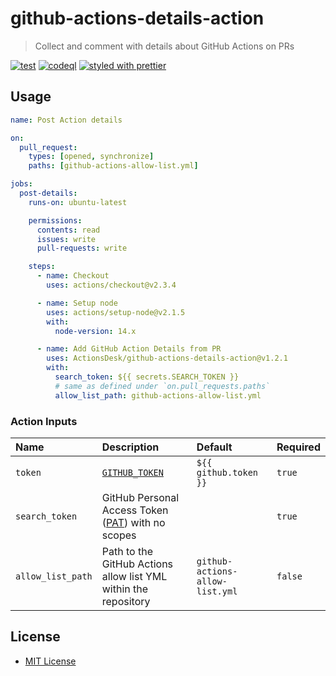 # github-actions-details-action

> Collect and comment with details about GitHub Actions on PRs

[![test](https://github.com/ActionsDesk/github-actions-details-action/actions/workflows/test.yml/badge.svg)](https://github.com/ActionsDesk/github-actions-details-action/actions/workflows/test.yml) [![codeql](https://github.com/ActionsDesk/github-actions-details-action/actions/workflows/codeql.yml/badge.svg)](https://github.com/ActionsDesk/github-actions-details-action/actions/workflows/codeql.yml) [![styled with prettier](https://img.shields.io/badge/styled_with-prettier-ff69b4.svg)](https://github.com/prettier/prettier)

## Usage

```yml
name: Post Action details

on:
  pull_request:
    types: [opened, synchronize]
    paths: [github-actions-allow-list.yml]

jobs:
  post-details:
    runs-on: ubuntu-latest

    permissions:
      contents: read
      issues: write
      pull-requests: write

    steps:
      - name: Checkout
        uses: actions/checkout@v2.3.4

      - name: Setup node
        uses: actions/setup-node@v2.1.5
        with:
          node-version: 14.x

      - name: Add GitHub Action Details from PR
        uses: ActionsDesk/github-actions-details-action@v1.2.1
        with:
          search_token: ${{ secrets.SEARCH_TOKEN }}
          # same as defined under `on.pull_requests.paths`
          allow_list_path: github-actions-allow-list.yml
```

### Action Inputs

| Name              | Description                                                                                                               | Default                         | Required |
| :---------------- | :------------------------------------------------------------------------------------------------------------------------ | :------------------------------ | :------- |
| `token`           | [`GITHUB_TOKEN`](https://docs.github.com/en/actions/reference/authentication-in-a-workflow#about-the-github_token-secret) | `${{ github.token }}`           | `true`   |
| `search_token`    | GitHub Personal Access Token ([PAT]) with no scopes                                                                       |                                 | `true`   |
| `allow_list_path` | Path to the GitHub Actions allow list YML within the repository                                                           | `github-actions-allow-list.yml` | `false`  |

## License

- [MIT License](./license)

[pat]: https://docs.github.com/en/github/authenticating-to-github/creating-a-personal-access-token 'Personal Access Token'
